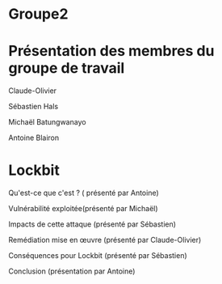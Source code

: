 # Groupe2

# Présentation des membres du groupe de travail​

Claude-Olivier​

Sébastien Hals​

Michaël Batungwanayo​

Antoine Blairon​

# Lockbit​

Qu'est-ce que c'est ? ( présenté par Antoine)​

Vulnérabilité exploitée(présenté par Michaël)​

Impacts de cette attaque (présenté par Sébastien)​

Remédiation mise en œuvre (présenté par Claude-Olivier)​

Conséquences pour Lockbit (présenté par Sébastien)​

Conclusion (présentation par Antoine)
